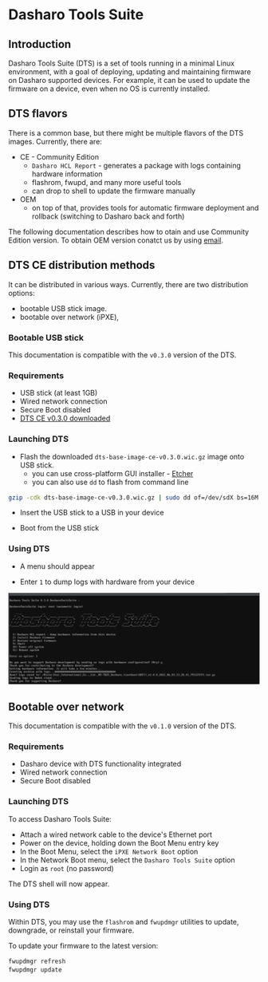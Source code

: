# Dasharo Tools Suite

## Introduction

Dasharo Tools Suite (DTS) is a set of tools running in a minimal Linux
environment, with a goal of deploying, updating and maintaining firmware on
Dasharo supported devices. For example, it can be used to update the firmware
on a device, even when no OS is currently installed.

## DTS flavors

There is a common base, but there might be multiple flavors of the DTS images.
Currently, there are:

* CE - Community Edition
    - `Dasharo HCL Report` - generates a package with logs containing hardware
      information
    - flashrom, fwupd, and many more useful tools
    - can drop to shell to update the firmware manually
* OEM
    - on top of that, provides tools for automatic firmware deployment and
      rollback (switching to Dasharo back and forth)

The following documentation describes how to otain and use Community Edition
version. To obtain OEM version conatct us by using
[email](mailto:contact@dasharo.com).

## DTS CE distribution methods

It can be distributed in various ways. Currently, there are two distribution
options:

* bootable USB stick image.
* bootable over network (iPXE),

### Bootable USB stick

This documentation is compatible with the `v0.3.0` version of the DTS.

### Requirements

* USB stick (at least 1GB)
* Wired network connection
* Secure Boot disabled
* [DTS CE v0.3.0 downloaded](https://cloud.3mdeb.com/index.php/s/Q7pAppm4gnRCef9/download)

### Launching DTS

* Flash the downloaded `dts-base-image-ce-v0.3.0.wic.gz` image onto USB stick.
    - you can use cross-platform GUI installer - [Etcher](https://www.balena.io/etcher/)
    - you can also use `dd` to flash from command line

```bash
gzip -cdk dts-base-image-ce-v0.3.0.wic.gz | sudo dd of=/dev/sdX bs=16M status=progress conv=fdatasync
```

* Insert the USB stick to a USB in your device

* Boot from the USB stick

### Using DTS

* A menu should appear

* Enter `1` to dump logs with hardware from your device

![](../images/dts-hcl-run.png)

## Bootable over network

This documentation is compatible with the `v0.1.0` version of the DTS.

### Requirements

* Dasharo device with DTS functionality integrated
* Wired network connection
* Secure Boot disabled

### Launching DTS

To access Dasharo Tools Suite:

* Attach a wired network cable to the device's Ethernet port
* Power on the device, holding down the Boot Menu entry key
* In the Boot Menu, select the `iPXE Network Boot` option
* In the Network Boot menu, select the `Dasharo Tools Suite` option
* Login as `root` (no password)

The DTS shell will now appear.

### Using DTS

Within DTS, you may use the `flashrom` and `fwupdmgr` utilities to update,
downgrade, or reinstall your firmware.

To update your firmware to the latest version:

```bash
fwupdmgr refresh
fwupdmgr update
```
